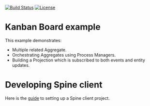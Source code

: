 [![Build Status][github-actions-badge]](https://github.com/spine-examples/kanban/actions/workflows/build.yml)
[![License][license-badge]](https://www.apache.org/licenses/LICENSE-2.0)

[github-actions-badge]: https://github.com/spine-examples/kanban/actions/workflows/build.yml/badge.svg
[license-badge]: https://img.shields.io/badge/License-Apache_2.0-blue.svg

# Kanban Board example

This example demonstrates:

* Multiple related Aggregate.
* Orchestrating Aggregates using Process Managers.
* Building a Projection which is subscribed to both events and entity updates.

# Developing Spine client

Here is the [guide](spine-vue-client-setup.md) to setting up a Spine client project.
